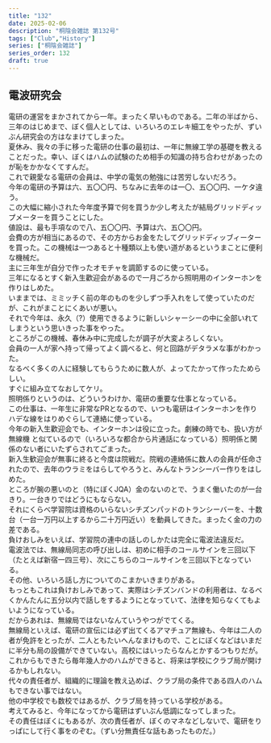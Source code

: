 ```yaml
---
title: "132"
date: 2025-02-06
description: "桐陰会雑誌 第132号"
tags: ["Club","History"]
series: ["桐陰会雑誌"]
series_order: 132
draft: true
---
```


## 電波研究会

電研の運営をまかされてから一年。まったく早いものである。二年の半ばから、三年のはじめまで、ぼく個人としては、いろいろのエレキ細工をやったが、ずいぶん研究会の方はなまけてしまった。<br>
夏休み、我々の手に移った電研の仕事の最初は、一年に無線工学の基礎を教えることだった。幸い、ぼくはハムの試験のため相手の知識の持ち合わせがあったのが恥をかかなくてすんだ。<br>
これで親愛なる電研の会員は、中学の電気の勉強には苦労しないだろう。<br>
今年の電研の予算は六、五〇〇円、ちなみに去年のは一〇、五〇〇円、一ケタ違う。<br>
この大幅に縮小された今年度予算で何を買うか少し考えたが結局グリッドディップメーターを買うことにした。<br>
値設は、最も手項なので八、五〇〇円、予算は六、五〇〇円。<br>
会費の方が相当にあるので、その方からお金をたしてグリッドディッブィーターを買った。この機械は一つあると十種類以上も使い道があるというまことに便利な機械だ。<br>
主に三年生が自分で作ったオモチャを調節するのに使っている。<br>
三年になるとすく新入生歡迎会があるので一月ごろから照明用のインターホンを作りはしめた。<br>
いままでは、ミミッチく前の年のものを少しずつ手入れをして使っていたのだが、これがまことにくあいが悪い。<br>
それで今年は、永久（?）使用できるように新しいシャーシーの中に全部いれてしまうという思いきった事をやった。<br>
ところがこの機械、春休み中に完成したが調子が大変よろしくない。<br>
会員の一人が家へ持って帰ってよく調べると、何と回路がデタラメな事がわかった。<br>
なるべく多くの人に経験してもらうために数人が、よってたかって作ったためらしい。<br>
すぐに組み立てなおしてケリ。<br>
照明係りというのは、どういうわけか、電研の重要な仕事となっている。<br>
この仕事は、一年生に非常なPRとなるので、いつも電研はインターホンを作りハデな線をはりめぐらして連絡に使っている。<br>
今年の新入生歡迎会でも、インターホンは役に立った。劇練の時でも、扱い方が無線機
と似ているので（いろいろな都合から片通話になっている）照明係と関係のない者にいたずらされてごまった。<br>
新入生歓迎会が無事に終ると今度は院戦だ。院戦の連絡係に数人の会員が任命されたので、去年のウラミをはらしてやろうと、みんなトランシーバー作りをはしめた。<br>
ところが腕の悪いのと（特にぼくJQA）金のないのとで、うまく働いたのが一台きり。一台きりではどうにもならない。<br>
それにくらべ学習院は資格のいらないシチズンパッドのトランシーバーを、十数台（一台一万円以上するから二十万円近い）を動員してきた。まったく金の力の差である。<br>
負けおしみをいえば、学習院の連中の話しのしかたは完全に電波法違反だ。<br>
電波法では、無線局同志の呼び出しは、初めに相手のコールサインを三回以下（たとえば新宿一四三号）、次にこちらのコールサインを三回以下となっている。<br>
その他、いろいろ話し方についてのこまかいきまりがある。<br>
もっともこれは負けおしみであって、実際はシチズンバンドの利用者は、なるべくかんたんに五分以内で話しをするようにとなっていて、法律を知らなくてもよいようになっている。<br>
だからあれは、無線局ではないなんていうやつがでてくる。<br>
無線局といえば、電研の宣伝には必ず出てくるアマチュア無線も、今年は二人の者が免許をとったが、二人ともたいへんなまけもので、ことにぼくなどはいまだに半分も局の設備ができていない。高校にはいったらなんとかするつもりだが。<br>
これからもできたら毎年幾人かのハムができると、将来は学校にクラブ局が開けるかもしれない。<br>
代々の責任者が、組織的に理論を教え込めば、クラブ局の条件である四人のハムもできない事ではない。<br>
他の中学校でも数校ではあるが、クラブ局を持っている学校がある。<br>
考えてみると、今年になってから電研はずいぶん低調になってしまった。<br>
その責任はぼくにもあるが、次の責任者が、ぼくのマネなどしないで、電研をりっぱにして行く事をのぞむ。（ずい分無責任な話もあったものだ。）
